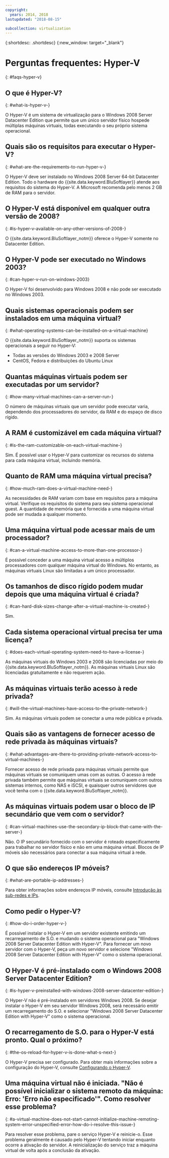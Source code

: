 ```yaml
---
copyright:
  years: 2014, 2018
lastupdated: "2018-08-15"

subcollection: virtualization
---
```

{:shortdesc: .shortdesc}
{:new_window: target="_blank"}

# Perguntas frequentes: Hyper-V
{: #faqs-hyper-v}

## O que é Hyper-V?
{: #what-is-hyper-v-}

O Hyper-V é um sistema de virtualização para o Windows 2008 Server Datacenter Edition que permite que um único servidor físico hospede múltiplas máquinas virtuais, todas executando o seu próprio sistema operacional.

## Quais são os requisitos para executar o Hyper-V?
{: #what-are-the-requirements-to-run-hyper-v-}

O Hyper-V deve ser instalado no Windows 2008 Server 64-bit Datacenter Edition. Todo o hardware do {{site.data.keyword.BluSoftlayer}} atende aos requisitos do sistema do Hyper-V. A Microsoft recomenda pelo menos 2 GB de RAM para o servidor.

## O Hyper-V está disponível em qualquer outra versão de 2008?
{: #is-hyper-v-available-on-any-other-versions-of-2008-}

O {{site.data.keyword.BluSoftlayer_notm}} oferece o Hyper-V somente no Datacenter Edition.

## O Hyper-V pode ser executado no Windows 2003?
{: #can-hyper-v-run-on-windows-2003}

O Hyper-V foi desenvolvido para Windows 2008 e não pode ser executado no Windows 2003.

## Quais sistemas operacionais podem ser instalados em uma máquina virtual?
{: #what-operating-systems-can-be-installed-on-a-virtual-machine}

O {{site.data.keyword.BluSoftlayer_notm}} suporta os sistemas operacionais a seguir no Hyper-V:

* Todas as versões do Windows 2003 e 2008 Server
* CentOS, Fedora e distribuições do Ubuntu Linux

## Quantas máquinas virtuais podem ser executadas por um servidor?
{: #how-many-virtual-machines-can-a-server-run-}

O número de máquinas virtuais que um servidor pode executar varia, dependendo dos processadores do servidor, da RAM e do espaço de disco rígido.

## A RAM é customizável em cada máquina virtual?
{: #is-the-ram-customizable-on-each-virtual-machine-}

Sim. É possível usar o Hyper-V para customizar os recursos do sistema para cada máquina virtual, incluindo memória.

## Quanto de RAM uma máquina virtual precisa?
{: #how-much-ram-does-a-virtual-machine-need-}

As necessidades de RAM variam com base em requisitos para a máquina virtual. Verifique os requisitos do sistema para seu sistema operacional guest. A quantidade de memória que é fornecida a uma máquina virtual pode ser mudada a qualquer momento.

## Uma máquina virtual pode acessar mais de um processador?
{: #can-a-virtual-machine-access-to-more-than-one-processor-}

É possível conceder a uma máquina virtual acesso a múltiplos processadores com qualquer máquina virtual do Windows. No entanto, as máquinas virtuais Linux são limitadas a um único processador.

## Os tamanhos de disco rígido podem mudar depois que uma máquina virtual é criada?
{: #can-hard-disk-sizes-change-after-a-virtual-machine-is-created-}

Sim.

## Cada sistema operacional virtual precisa ter uma licença?
{: #does-each-virtual-operating-system-need-to-have-a-license-}

As máquinas virtuais do Windows 2003 e 2008 são licenciadas por meio do {{site.data.keyword.BluSoftlayer_notm}}. As máquinas virtuais Linux são licenciadas gratuitamente e não requerem ação.

## As máquinas virtuais terão acesso à rede privada?
{: #will-the-virtual-machines-have-access-to-the-private-network-}

Sim. As máquinas virtuais podem se conectar a uma rede pública e privada.

## Quais são as vantagens de fornecer acesso de rede privada às máquinas virtuais?
{: #what-advantages-are-there-to-providing-private-network-access-to-virtual-machines-}

Fornecer acesso de rede privada para máquinas virtuais permite que máquinas virtuais se comuniquem umas com as outras. O acesso à rede privada também permite que máquinas virtuais se comuniquem com outros sistemas internos, como NAS e iSCSI, e quaisquer outros servidores que você tenha com o {{site.data.keyword.BluSoftlayer_notm}}.

## As máquinas virtuais podem usar o bloco de IP secundário que vem com o servidor?
{: #can-virtual-machines-use-the-secondary-ip-block-that-came-with-the-server-}

Não. O IP secundário fornecido com o servidor é roteado especificamente para trabalhar no servidor físico e não em uma máquina virtual. Blocos de IP móveis são necessários para conectar a sua máquina virtual à rede.

## O que são endereços IP móveis?
{: #what-are-portable-ip-addresses-}

Para obter informações sobre endereços IP móveis, consulte [Introdução às sub-redes e IPs](/docs/infrastructure/subnets?topic=subnets-getting-started-with-subnets-and-ips).

## Como pedir o Hyper-V?
{: #how-do-i-order-hyper-v-}

É possível instalar o Hyper-V em um servidor existente emitindo um recarregamento de S.O. e mudando o sistema operacional para "Windows 2008 Server Datacenter Edition with Hyper-V". Para fornecer um novo servidor com o Hyper-V, peça um novo servidor e selecione "Windows 2008 Server Datacenter Edition with Hyper-V" como o sistema operacional.

## O Hyper-V é pré-instalado com o Windows 2008 Server Datacenter Edition?
{: #is-hyper-v-preinstalled-with-windows-2008-server-datacenter-edition-}

O Hyper-V não é pré-instalado em servidores Windows 2008. Se desejar instalar o Hyper-V em seu servidor Windows 2008, será necessário emitir um recarregamento do S.O. e selecionar "Windows 2008 Server Datacenter Edition with Hyper-V" como o sistema operacional.

## O recarregamento de S.O. para o Hyper-V está pronto. Qual o próximo?
{: #the-os-reload-for-hyper-v-is-done-what-s-next-}

O Hyper-V precisa ser configurado. Para obter mais informações sobre a configuração do Hyper-V, consulte [Configurando o Hyper-V](/docs/infrastructure/virtualization?topic=Virtualization-setting-up-hyper-v).

## Uma máquina virtual não é iniciada. "Não é possível inicializar o sistema remoto da máquina: Erro: 'Erro não especificado'". Como resolver esse problema?
{: #a-virtual-machine-does-not-start-cannot-initialize-machine-remoting-system-error-unspecified-error-how-do-i-resolve-this-issue-}

Para resolver esse problema, pare o serviço Hyper-V e reinicie-o. Esse problema geralmente é causado pelo Hyper-V tentando iniciar enquanto ocorre a ativação do servidor. A reinicialização do serviço traz a máquina virtual de volta após a conclusão da ativação.
